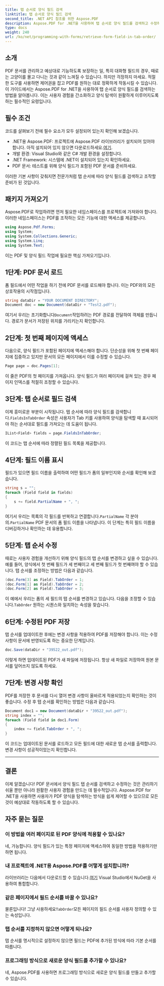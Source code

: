 ```yaml
---
title: 탭 순서로 양식 필드 검색
linktitle: 탭 순서로 양식 필드 검색
second_title: .NET API 참조를 위한 Aspose.PDF
description: Aspose.PDF for .NET을 사용하여 탭 순서로 양식 필드를 검색하고 수정하는 방법을 알아보세요. PDF 양식 탐색을 간소화하기 위한 코드 예제가 있는 단계별 가이드입니다.
type: docs
weight: 240
url: /ko/net/programming-with-forms/retrieve-form-field-in-tab-order/
---
```

## 소개

PDF 문서를 관리하고 예상대로 기능하도록 보장하는 일, 특히 대화형 필드의 경우, 때로는 고양이를 몰고 다니는 것과 같이 느껴질 수 있습니다. 하지만 걱정하지 마세요. 적절한 도구를 사용하면 제어권을 잡고 PDF를 원하는 대로 정확하게 작동시킬 수 있습니다. 이 가이드에서는 Aspose.PDF for .NET을 사용하여 탭 순서로 양식 필드를 검색하는 방법을 알아봅니다. 이는 사용자 경험을 간소화하고 양식 탐색이 원활하게 이루어지도록 하는 필수적인 요령입니다. 

## 필수 조건

코드를 살펴보기 전에 필수 요소가 모두 설정되어 있는지 확인해 보겠습니다.

- .NET용 Aspose.PDF: 프로젝트에 Aspose.PDF 라이브러리가 설치되어 있어야 합니다. 아직 설치되어 있지 않으면 다운로드하세요.[여기](https://releases.aspose.com/pdf/net/).
- 개발 환경: Visual Studio와 같은 C# 개발 환경을 설정합니다.
- .NET Framework: 시스템에 .NET이 설치되어 있는지 확인하세요.
- PDF 문서: 테스트를 위해 양식 필드가 포함된 PDF 문서를 준비하세요.
  
이러한 기본 사항이 갖춰지면 전문가처럼 탭 순서에 따라 양식 필드를 검색하고 조작할 준비가 된 것입니다.

## 패키지 가져오기

Aspose.PDF로 작업하려면 먼저 필요한 네임스페이스를 프로젝트에 가져와야 합니다. 이러한 네임스페이스는 PDF를 조작하는 모든 기능에 대한 액세스를 제공합니다.

```csharp
using Aspose.Pdf.Forms;
using System;
using System.Collections.Generic;
using System.Linq;
using System.Text;
```

이는 PDF 및 양식 필드 작업에 필요한 핵심 가져오기입니다.

## 1단계: PDF 문서 로드

폼 필드에서 어떤 작업을 하기 전에 PDF 문서를 로드해야 합니다. 이는 PDF와의 모든 상호작용의 시작점입니다.

```csharp
string dataDir = "YOUR DOCUMENT DIRECTORY";
Document doc = new Document(dataDir + "Test2.pdf");
```

 여기서 우리는 초기화합니다`Document`작업하려는 PDF 경로를 전달하여 객체를 만듭니다. 경로가 문서가 저장된 위치를 가리키는지 확인합니다.

## 2단계: 첫 번째 페이지에 액세스

다음으로, 양식 필드가 포함된 페이지에 액세스해야 합니다. 단순성을 위해 첫 번째 페이지에 집중하고 있지만 문서의 모든 페이지에서 이를 수정할 수 있습니다.

```csharp
Page page = doc.Pages[1];
```

이 줄은 PDF의 첫 페이지를 가져옵니다. 양식 필드가 여러 페이지에 걸쳐 있는 경우 페이지 인덱스를 적절히 조정할 수 있습니다.

## 3단계: 탭 순서로 필드 검색

 이제 흥미로운 부분이 시작됩니다. 탭 순서에 따라 양식 필드를 검색합니다.`FieldsInTabOrder` 속성은 사용자가 Tab 키를 사용하여 양식을 탐색할 때 표시되어야 하는 순서대로 필드를 가져오는 데 도움이 됩니다.

```csharp
IList<Field> fields = page.FieldsInTabOrder;
```

이 코드는 탭 순서에 따라 정렬된 필드 목록을 제공합니다.

## 4단계: 필드 이름 표시

필드가 있으면 필드 이름을 출력하여 어떤 필드가 폼의 일부인지와 순서를 확인해 보겠습니다.

```csharp
string s = "";
foreach (Field field in fields)
{
    s += field.PartialName + ", ";
}
```

여기서 우리는 목록의 각 필드를 반복하고 연결합니다.`PartialName` 각 분야의.`PartialName` PDF 문서의 폼 필드 이름을 나타냅니다. 이 단계는 특히 필드 이름을 디버깅하거나 확인하는 데 유용합니다.

## 5단계: 탭 순서 수정

때로는 사용자 경험을 개선하기 위해 양식 필드의 탭 순서를 변경하고 싶을 수 있습니다. 예를 들어, 양식에서 첫 번째 필드가 세 번째이고 세 번째 필드가 첫 번째여야 할 수 있습니다. 탭 순서를 조정하는 방법은 다음과 같습니다.

```csharp
(doc.Form[3] as Field).TabOrder = 1;
(doc.Form[1] as Field).TabOrder = 2;
(doc.Form[2] as Field).TabOrder = 3;
```

 이 예에서 우리는 폼의 세 필드의 탭 순서를 변경하고 있습니다. 다음을 조정할 수 있습니다.`TabOrder` 원하는 시퀀스와 일치하는 속성을 찾습니다.

## 6단계: 수정된 PDF 저장

탭 순서를 업데이트한 후에는 변경 사항을 적용하여 PDF를 저장해야 합니다. 이는 수정 사항이 문서에 반영되도록 하는 중요한 단계입니다.

```csharp
doc.Save(dataDir + "39522_out.pdf");
```

이렇게 하면 업데이트된 PDF가 새 파일에 저장됩니다. 항상 새 파일로 저장하여 원본 문서를 덮어쓰지 않도록 하세요.

## 7단계: 변경 사항 확인

PDF를 저장한 후 문서를 다시 열어 변경 사항이 올바르게 적용되었는지 확인하는 것이 좋습니다. 수정 후 탭 순서를 확인하는 방법은 다음과 같습니다.

```csharp
Document doc1 = new Document(dataDir + "39522_out.pdf");
string index = "";
foreach (Field field in doc1.Form)
{
    index += field.TabOrder + ", ";
}
```

이 코드는 업데이트된 문서를 로드하고 모든 필드에 대한 새로운 탭 순서를 출력합니다. 변경 사항이 성공적이었는지 확인합니다.

---

## 결론

이제 알겠습니다! PDF 문서에서 양식 필드 탭 순서를 검색하고 수정하는 것은 관리하기 쉬울 뿐만 아니라 원활한 사용자 경험을 만드는 데 필수적입니다. Aspose.PDF for .NET을 사용하면 사용자가 PDF 양식을 탐색하는 방식을 쉽게 제어할 수 있으므로 모든 것이 예상대로 작동하도록 할 수 있습니다.

## 자주 묻는 질문

### 이 방법을 여러 페이지로 된 PDF 양식에 적용할 수 있나요?  
네, 가능합니다. 양식 필드가 있는 특정 페이지에 액세스하여 동일한 방법을 적용하기만 하면 됩니다.

### 내 프로젝트에 .NET용 Aspose.PDF를 어떻게 설치합니까?  
라이브러리는 다음에서 다운로드할 수 있습니다.[여기](https://releases.aspose.com/pdf/net/) Visual Studio에서 NuGet을 사용하여 통합합니다.

### 같은 페이지에서 필드 순서를 바꿀 수 있나요?  
 물론입니다! 그냥 사용하세요`TabOrder`모든 페이지의 필드 순서를 사용자 정의할 수 있는 속성입니다.

### 탭 순서를 지정하지 않으면 어떻게 되나요?  
탭 순서를 명시적으로 설정하지 않으면 필드는 PDF에 추가된 방식에 따라 기본 순서를 따릅니다.

### 프로그래밍 방식으로 새로운 양식 필드를 추가할 수 있나요?  
네, Aspose.PDF를 사용하면 프로그래밍 방식으로 새로운 양식 필드를 만들고 추가할 수 있습니다.